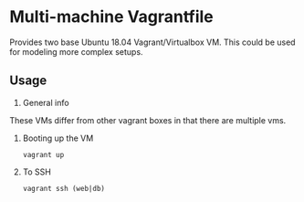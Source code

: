 # Multi-machine Vagrantfile
Provides two base Ubuntu 18.04 Vagrant/Virtualbox VM.  This could be used for modeling more complex setups.

## Usage

1. General info

These VMs differ from other vagrant boxes in that there are multiple vms.  

1. Booting up the VM

    `vagrant up`
    
1. To SSH

    `vagrant ssh (web|db)`
